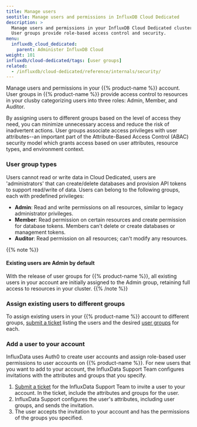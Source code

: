 ```yaml
---
title: Manage users
seotitle: Manage users and permissions in InfluxDB Cloud Dedicated
description: >
  Manage users and permissions in your InfluxDB Cloud Dedicated cluster.
  User groups provide role-based access control and security.
menu:
  influxdb_cloud_dedicated:
    parent: Administer InfluxDB Cloud
weight: 101
influxdb/cloud-dedicated/tags: [user groups]
related:
  - /influxdb/cloud-dedicated/reference/internals/security/
---
```


Manage users and permissions in your {{% product-name %}} account.
User groups in {{% product-name %}} provide access control to resources in
your clusby categorizing users
into three roles: Admin, Member, and Auditor.

<!-- Waiting on https://github.com/influxdata/DAR/issues/450#issuecomment-2411769194 -->
<!-- Reminder: update user provisioning in the reference doc -->

By assigning users to different groups based on the level of access they need,
you can minimize unnecessary access and reduce the risk of inadvertent
actions.
User groups associate access privileges with user attributes--an important part of the
Attribute-Based Access Control (ABAC) security model which grants access based on
user attributes, resource types, and environment context.

### User group types

Users cannot read or write data in Cloud Dedicated, users are 'administrators' that can create/delete databases and provision API tokens to support read/write of data. 
Users can belong to the following groups, each with predefined privileges:

- **Admin**: Read and write permissions on all resources, similar to legacy
  administrator privileges.
- **Member**: Read permission on certain resources and create permission for
  database tokens.
  Members can't delete or create databases or management tokens.
- **Auditor**: Read permission on all resources; can't modify any resources.


{{% note %}}
#### Existing users are Admin by default

With the release of user groups for {{% product-name %}}, all existing users
in your account are initially assigned to the Admin group, retaining full
access to resources in your cluster.
{{% /note %}}

### Assign existing users to different groups

To assign existing users in your {{% product-name %}} account to different
groups, [submit a ticket]() listing the users and the desired [user groups]() for each.

### Add a user to your account
InfluxData uses Auth0 to create user accounts and assign role-based user permissions
to user accounts on {{% product-name %}}.
For new users that you want to add to your account, the InfluxData Support Team
configures invitations with the attributes and groups that you specify. 

1. [Submit a ticket]() for the InfluxData Support Team to invite a user to your
   account. In the ticket, include the attributes and groups for the user.
2. InfluxData Support configures the user's attributes, including user groups,
   and sends the invitation.
3. The user accepts the invitation to your account and has the permissions of
   the groups you specified.


